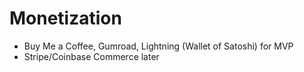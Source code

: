 # Monetization
- Buy Me a Coffee, Gumroad, Lightning (Wallet of Satoshi) for MVP
- Stripe/Coinbase Commerce later
